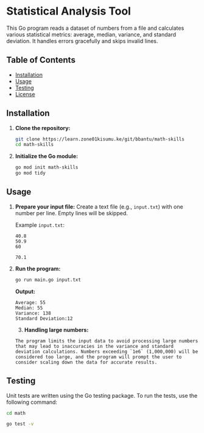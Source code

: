 # Statistical Analysis Tool

This Go program reads a dataset of numbers from a file and calculates various statistical metrics: average, median, variance, and standard deviation. It handles errors gracefully and skips invalid lines.

## Table of Contents
- [Installation](#installation)
- [Usage](#usage)
- [Testing](#testing)
- [License](#license)

## Installation

1. **Clone the repository:**
    ```bash
    git clone https://learn.zone01kisumu.ke/git/bbantu/math-skills
    cd math-skills
    ```

2. **Initialize the Go module:**
    ```bash
    go mod init math-skills
    go mod tidy
    ```

## Usage

1. **Prepare your input file:**
   Create a text file (e.g., `input.txt`) with one number per line. Empty lines will be skipped.

    Example `input.txt`:
    ```
    40.8
    50.9
    60

    70.1
    ```

2. **Run the program:**
    ```bash
    go run main.go input.txt
    ```

    **Output:**
    ```
    Average: 55
    Median: 55
    Variance: 138
    Standard Deviation:12
    ```
    3. **Handling large numbers:**
    ```
   The program limits the input data to avoid processing large numbers that may lead to inaccuracies in the variance and standard deviation calculations. Numbers exceeding `1e6` (1,000,000) will be considered too large, and the program will prompt the user to consider scaling down the data for accurate results.
   ```

## Testing

Unit tests are written using the Go testing package. To run the tests, use the following command:

```bash
cd math
```
```bash
go test -v
```


